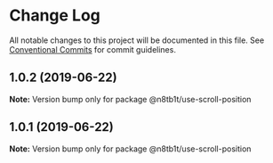 # Change Log

All notable changes to this project will be documented in this file.
See [Conventional Commits](https://conventionalcommits.org) for commit guidelines.

## 1.0.2 (2019-06-22)

**Note:** Version bump only for package @n8tb1t/use-scroll-position





## 1.0.1 (2019-06-22)

**Note:** Version bump only for package @n8tb1t/use-scroll-position
